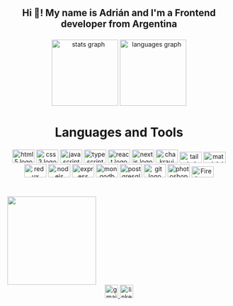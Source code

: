 <h2 align="center">Hi 👋! My name is Adrián and I'm a Frontend developer from Argentina</h2>

###

<div align="center">
  <img src="https://github-readme-stats.vercel.app/api?hide_title=false&hide_rank=false&show_icons=true&include_all_commits=true&count_private=true&disable_animations=false&theme=dracula&locale=en&hide_border=false&username=adrianmcenturion" height="150" alt="stats graph"  />
  <img src="https://github-readme-stats.vercel.app/api/top-langs?locale=en&hide_title=false&layout=compact&card_width=320&langs_count=5&theme=dracula&hide_border=false&username=adrianmcenturion" height="150" alt="languages graph"  />
</div>

###

<h1 align="center">Languages and Tools</h1>

###

<div align="center">
  <img src="https://cdn.jsdelivr.net/gh/devicons/devicon/icons/html5/html5-original.svg" height="30" width="50" alt="html5 logo"  />
  <img src="https://cdn.jsdelivr.net/gh/devicons/devicon/icons/css3/css3-original.svg" height="30" width="50" alt="css3 logo"  />
  <img src="https://cdn.jsdelivr.net/gh/devicons/devicon/icons/javascript/javascript-original.svg" height="30" width="50" alt="javascript logo"  />
  <img src="https://cdn.jsdelivr.net/gh/devicons/devicon/icons/typescript/typescript-plain.svg" height="30" width="50" alt="typescript logo"  />
  <img src="https://cdn.jsdelivr.net/gh/devicons/devicon/icons/react/react-original.svg" height="30" width="50" alt="react logo"  />
  <img src="https://cdn.jsdelivr.net/gh/devicons/devicon/icons/nextjs/nextjs-original.svg" height="30" width="50" alt="nextjs logo"  />
  <img src="https://firebasestorage.googleapis.com/v0/b/db-portfolio-fb0e3.appspot.com/o/technologies%2Fsvg%2Fchakra-ui.svg?alt=media&token=f00d66c4-2a39-487b-af4c-7667358bc935" height="30" width="50" alt="chakraui logo"  />
  <img src="https://firebasestorage.googleapis.com/v0/b/db-portfolio-fb0e3.appspot.com/o/technologies%2Fsvg%2Ftailwind-css-2.svg?alt=media&token=6aee640c-e23a-4f63-ae53-5137926c9d37" height="25" width="50" alt="tailwindcss logo"  />
  <img src="https://firebasestorage.googleapis.com/v0/b/db-portfolio-fb0e3.appspot.com/o/technologies%2Fsvg%2Fmaterial-ui-1.svg?alt=media&token=5a290186-9028-4d5d-8ae2-674d553208eb" height="25" width="50" alt="materialui logo"  />
  <img src="https://cdn.jsdelivr.net/gh/devicons/devicon/icons/redux/redux-original.svg" height="30" width="50" alt="redux logo"  />
  <img src="https://cdn.jsdelivr.net/gh/devicons/devicon/icons/nodejs/nodejs-original.svg" height="30" width="50" alt="nodejs logo"  />
  <img src="https://cdn.jsdelivr.net/gh/devicons/devicon/icons/express/express-original.svg" height="30" width="50" alt="express logo"  />
  <img src="https://cdn.jsdelivr.net/gh/devicons/devicon/icons/mongodb/mongodb-original.svg" height="30" width="50" alt="mongodb logo"  />
  <img src="https://cdn.jsdelivr.net/gh/devicons/devicon/icons/postgresql/postgresql-original.svg" height="30" width="50" alt="postgresql logo"  />
  <img src="https://cdn.jsdelivr.net/gh/devicons/devicon/icons/git/git-original.svg" height="30" width="50" alt="git logo"  />
  <img src="https://cdn.jsdelivr.net/gh/devicons/devicon/icons/photoshop/photoshop-plain.svg" height="30" width="50" alt="photoshop logo"  />
  <img src="https://firebasestorage.googleapis.com/v0/b/db-portfolio-fb0e3.appspot.com/o/technologies%2Fsvg%2Ffirebase-240.svg?alt=media&token=ae7bb1ea-f092-4d50-b980-c4fcf8ad302f" height="25" width="50" alt="Firebase" logo />
</div>

###

<br clear="both">

<img align="left" height="200" src="https://media1.giphy.com/media/bGgsc5mWoryfgKBx1u/giphy.gif?cid=ecf05e476memr1z5wobhi12lwulcamwm7m1pzzyengfse6yv&rid=giphy.gif&ct=g"  />

###

<br clear="both">

<div align="center">
  <a href="mailto:adrianmcenturion@gmail.com" target="_blank">
    <img src="https://img.shields.io/static/v1?message=Gmail&logo=gmail&label=&color=D14836&logoColor=white&labelColor=&style=for-the-badge" height="30" alt="gmail logo"  />
  </a>
  <a href="https://www.linkedin.com/in/adrian-centurion/" target="_blank">
    <img src="https://img.shields.io/static/v1?message=LinkedIn&logo=linkedin&label=&color=0077B5&logoColor=white&labelColor=&style=for-the-badge" height="30" alt="linkedin logo"  />
  </a>
</div>

###
